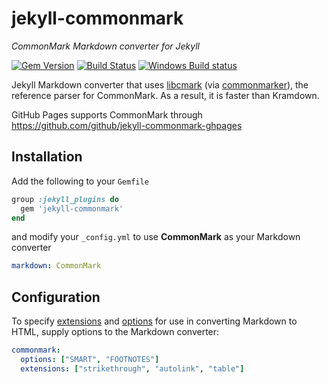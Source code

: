 # jekyll-commonmark

*CommonMark Markdown converter for Jekyll*

[![Gem Version](https://img.shields.io/gem/v/jekyll-commonmark.svg)](https://rubygems.org/gems/jekyll-commonmark)
[![Build Status](https://img.shields.io/travis/jekyll/jekyll-commonmark/master.svg)](https://travis-ci.org/jekyll/jekyll-commonmark)
[![Windows Build status](https://img.shields.io/appveyor/ci/pathawks/jekyll-commonmark/master.svg?label=Windows%20build)](https://ci.appveyor.com/project/pathawks/jekyll-commonmark)

Jekyll Markdown converter that uses [libcmark](https://github.com/jgm/CommonMark) (via [commonmarker](https://github.com/gjtorikian/commonmarker)), the reference parser for CommonMark. 
As a result, it is faster than Kramdown.

GitHub Pages supports CommonMark through https://github.com/github/jekyll-commonmark-ghpages

## Installation

Add the following to your `Gemfile`

```ruby
group :jekyll_plugins do
  gem 'jekyll-commonmark'
end
```

and modify your `_config.yml` to use **CommonMark** as your Markdown converter

```yaml
markdown: CommonMark
```

## Configuration

To specify [extensions](https://github.com/gjtorikian/commonmarker#extensions) and [options](https://github.com/gjtorikian/commonmarker#options) for use in converting Markdown to HTML, supply options to the Markdown converter:

```yaml
commonmark:
  options: ["SMART", "FOOTNOTES"]
  extensions: ["strikethrough", "autolink", "table"]
```

